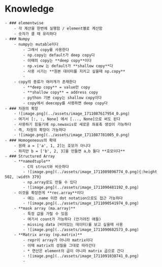 # Knowledge
	- ### elementwise
		- 각 계산을 한번에 실행함 / element별로 계산함
		- 숫자가 클 때 유리하다
	- ### Numpy
		- numpy는 mutable이다
			- 그래서 copy를 사용한다
			- np.copy는 default가 deep copy다
			- 이때의 copy는 **deep copy**이다
			- np.view 는 default가 **shallow copy**다
			- 사용 시기는 **원본 데이터를 지키고 싶을때 np.copy**
			-
		- copy의 종류가 여러개가 존재한다
			- **deep copy** = value만 copy
			- **shallow copy** = address copy
			- python 기본 copy는 shallow copy이다
			- copy에서 deecopy를 사용하면 deep copy다
	- ### 차원의 확장
		- ![image.png](../assets/image_1711087617954_0.png)
		- 여기서 [:, :, None] 에서 [..., None]으로 써도 된다
		- 사용하기 힘들기에 np.newaxis로 새로운 좌표축 생성이 가능하다
		- 즉, 차원의 확장이 가능하다
		- ![image.png](../assets/image_1711087781005_0.png)
	- ### Homogeneous의 확대
		- 원래 a = ['a', 1, 2]는 호모가 아니다
		- 하지만 b = ['b', 2, 3]을 만들면 a,b 둘다 **호모이다**
	- ### Structured Array
		- **namedtuple**
			- C의 struct와 비슷하다
			- ![image.png](../assets/image_1711089896774_0.png){:height 502, :width 379}
			- np.array로도 만들 수 있다
			- ![image.png](../assets/image_1711090481192_0.png)
		- 이것을 확장한게 **rec.array**이다
			- 얘는 .name 이런 dot notation으로도 접근 가능하다
			- ![image.png](../assets/image_1711090541974_0.png)
		- **mask array (ma.array)**
			- 특정 값을 가릴 수 있음
			- 여기서 count가 가능하다 (안가려진 애들)
			- missing data (비어있는 데이터)를 보고 싶을때 사용
			- ![image.png](../assets/image_1711090682573_0.png)
		- **Matrix array (np.matrix)**
			- repr이 array가 아니라 matrix이다
			- 이때 matrix의 성질을 그대로 따라간다
			- * 연산은 element의 곱이 아니라 matrix 곱으로 간다
			- ![image.png](../assets/image_1711091038741_0.png)
			-